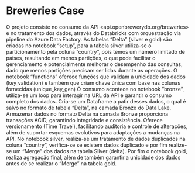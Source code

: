 #  Breweries Case

O projeto consiste no consumo da API <api.openbrewerydb.org/breweries> e no tratamento dos dados, através do Databricks com orquestração via pipeline do Azure Data Factory.
As tabelas “Delta” (silver e gold) são criadas no notebook “setup”, para a tabela silver utiliza-se o particionamento pela coluna “country”, pois temos um número limitado de países, resultando em menos partições, o que pode facilitar o gerenciamento e potencialmente melhorar o desempenho das consultas, dado que menos partições precisam ser lidas durante as operações.
O notebook “functions” oferece funções que validam a unicidade dos dados (key_validation) e também que criam chave única com base nas colunas fornecidas (unique_key_gen)
O consumo acontece no notebook ”bronze”, utiliza-se um loop para interagir na URL da API e garantir  o consumo completo dos  dados. Cria-se um Dataframe a patir desses dados, o qual é salvo no formato de tabela “Delta”, na camada Bronze do Data Lake. Armazenar dados no formato Delta na camada Bronze proporciona transações ACID, garantindo integridade e consistência. Oferece versionamento (Time Travel), facilitando auditoria e controle de alterações, além de suportar esquemas evolutivos para adaptações a mudanças na API.
No notebook silver, realiza-se um tratamento de dados duplicados na coluna “country”, verifica-se se existem dados duplicado e por fim realize-se um “Merge” dos dados  na tabela Silver (delta).
Por fim  o notebook gold, realiza agregação final, além de também garantir a unicidade dos dados antes de se realizar o “Merge” na tabela gold.

